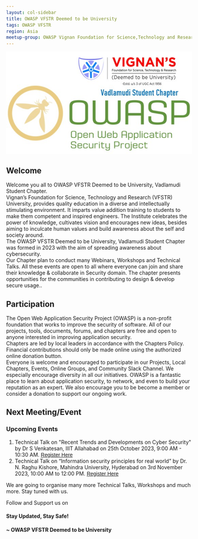 ```yaml
---
layout: col-sidebar
title: OWASP VFSTR Deemed to be University
tags: OWASP VFSTR
region: Asia
meetup-group: OWASP Vignan Foundation for Science,Technology and Research.
---
```


<img src="logo.jpg"/>

## Welcome

Welcome you all to OWASP VFSTR Deemed to be University, Vadlamudi Student Chapter. <br />
Vignan’s Foundation for Science, Technology and Research (VFSTR) University, provides quality education in a diverse and intellectually stimulating environment. It imparts value addition training to students to make them competent and inspired engineers. The Institute celebrates the power of knowledge, cultivates vision and encourages new ideas, besides aiming to inculcate human values and build awareness about the self and society around. <br />
The OWASP VFSTR Deemed to be University, Vadlamudi Student Chapter was formed in 2023 with the aim of spreading awareness about cybersecurity.<br />
Our Chapter plan to conduct many Webinars, Workshops and Technical Talks. All these events are open to all where everyone can join and share their knowledge & collaborate in Security domain. The chapter presents opportunities for the communities in contributing to design & develop secure usage..<br />


## Participation

The Open Web Application Security Project (OWASP) is a non-profit foundation that works to improve the security of software. All of our projects, tools, documents, forums, and chapters are free and open to anyone interested in improving application security.<br />
Chapters are led by local leaders in accordance with the Chapters Policy. Financial contributions should only be made online using the authorized online donation button.<br />
Everyone is welcome and encouraged to participate in our Projects, Local Chapters, Events, Online Groups, and Community Slack Channel. We especially encourage diversity in all our initiatives. OWASP is a fantastic place to learn about application security, to network, and even to build your reputation as an expert. We also encourage you to be become a member or consider a donation to support our ongoing work. <br />


## Next Meeting/Event <!-- You should keep this section as it will populate your meetup events -->

### Upcoming Events
1. Technical Talk on  "Recent Trends and Developments on Cyber Security" by Dr S Venkatesan, IIIT Allahabad on 25th October 2023, 9:00 AM - 10:30 AM.
<a href="https://forms.gle/9sssnfNqGq3e8gx87" target="_blank" ><span style = "font-family:sans-serif">Register Here </span> </a> <br/>
2. Technical Talk on  “Information security principles for real world” by Dr. N. Raghu Kishore, Mahindra University, Hyderabad on 3rd November 2023, 10:00 AM to 12:00 PM.
<a href="https://forms.gle/UuRqC1wKTLGXHcwU8" target="_blank" ><span style = "font-family:sans-serif">Register Here </span> </a> <br/> 

We are going to organise many more Technical Talks, Workshops and much more. Stay tuned with us.

<!-- ## Activities -->
<!--
We majorly indulge in sharing our knowledge through our blogs (both on Medium as well as on Blogger) and CTFs, spreading cybersecurity awareness with our weekly news, infographics, quiz, and instagram reels, conduct various events like CTFs, hackathons, webinars, workshops, open-quiz, along with various other cybersecurity events and most importantly learn together and contribute to the open-source community with our projects.
-->
<!-- ## Where we've come -->
<!--
Our organization stands with a Chapter Leader, Chapter Manager, Secretary and the sub-ordinating heads of various departments (Technical, Web-development, Design, and Operations). Each member is assigned certain roles and they regularly contribute for the development and growth of the chapter. Together, we work together to come together to fulfil our primary purpose - to spread awareness about cyber security.
-->
<!-- ## CONNECT WITH US! -->

Follow and Support us on
<!--
<a href="https://www.instagram.com/vignanuniversityofficial/" target="_blank" ><img width = "20" height = "20" src ="./assets/images/instagram-brands.svg"/> <span style = "font-family:sans-serif">Instagram </span> </a> <br/>
<a href="https://github.com/OWASP/www-chapter-vadlamudi" target="_blank" > <img width = "20" height = "20" src ="./assets/images/github-brands.svg"/> <span style = "font-family:sans-serif"> Github </span></a> <br/>
<a href="https://www.linkedin.com/in/owasp-aids-student-chapter-056b80244/" target="_blank" > <img width = "20" height = "20" src ="./assets/images/linkedin-brands.svg"/> <span style = "font-family:sans-serif"> Linkedin </span></a> <br/>
<a href="https://www.youtube.com" target="_blank" > <img width = "20" height = "20" src ="./assets/images/youtube-brands.svg"/> <span style = "font-family:sans-serif"> YouTube </span></a> <br/>
<a href="https://www.facebook.com" target="_blank" > <img width = "20" height = "20" src ="./assets/images/facebook-brands.svg"/> <span style = "font-family:sans-serif"> Facebook </span></a> <br/>
-->

#### Stay Updated, Stay Safe!

#### ~ OWASP VFSTR Deemed to be University
